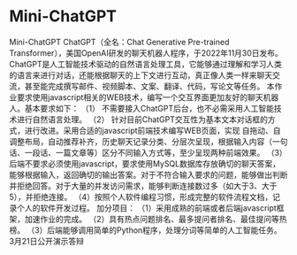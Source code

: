 # Mini-ChatGPT
Mini-ChatGPT
ChatGPT（全名：Chat Generative Pre-trained Transformer），美国OpenAI研发的聊天机器人程序，于2022年11月30日发布。ChatGPT是人工智能技术驱动的自然语言处理工具，它能够通过理解和学习人类的语言来进行对话，还能根据聊天的上下文进行互动，真正像人类一样来聊天交流，甚至能完成撰写邮件、视频脚本、文案、翻译、代码，写论文等任务。
本作业要求使用javascript相关的WEB技术，编写一个交互界面更加友好的聊天机器人。基本要求如下：
（1） 不需要接入ChatGPT后台，也不必需采用人工智能技术进行自然语言处理。
（2） 针对目前ChatGPT交互性为基本文本对话框的方式，进行改进。采用合适的javascript前端技术编写WEB页面，实现 自拖动、自调整布局，自动推荐补齐，历史聊天记录分类、分层次呈现，根据输入内容（一句话、一段话、一篇文章等）区分不同输入方式等，至少呈现两种前端效果。
（3） 后端不要求必须使用javascript，要求使用MySQL数据库存放确切的聊天答案，能够根据输入，返回确切的输出答案。对于不符合输入要求的问题，能够做出判断并拒绝回答。对于大量的并发访问需求，能够判断连接数过多（如大于3、大于5），并拒绝连接。
（4）按照个人软件编程习惯，形成完整的软件流程文档，记录个人的软件开发过程。
加分项目：
（1）采用成熟的前端或者后端javascript框架，加速作业的完成。
（2）具有热点问题排名、最多提问者排名、最佳提问等热榜。
（3）后端能够调用简单的Python程序，处理分词等简单的人工智能任务。
 
3月21日公开演示答辩
